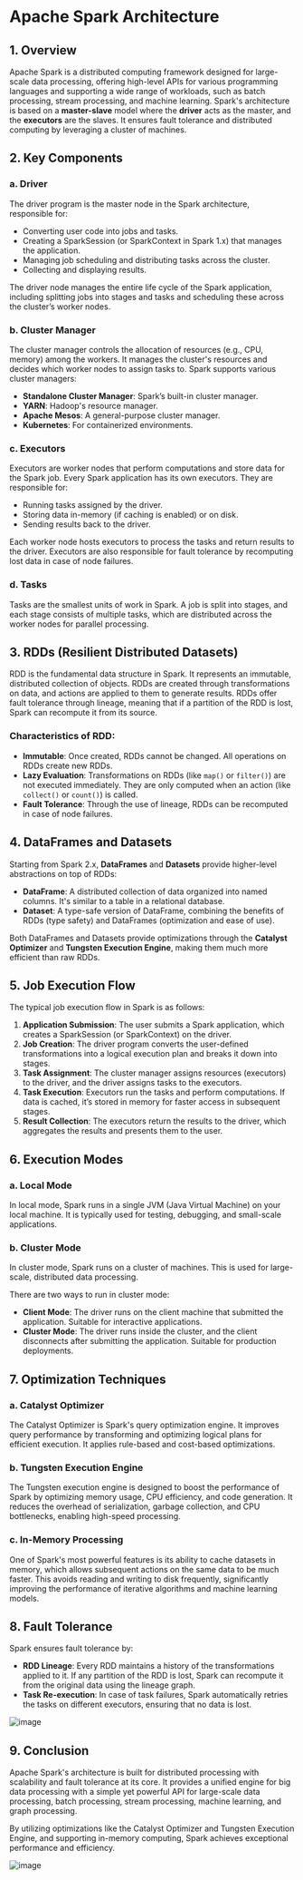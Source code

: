# Apache Spark Architecture

## 1. **Overview**

Apache Spark is a distributed computing framework designed for large-scale data processing, offering high-level APIs for various programming languages and supporting a wide range of workloads, such as batch processing, stream processing, and machine learning. Spark's architecture is based on a **master-slave** model where the **driver** acts as the master, and the **executors** are the slaves. It ensures fault tolerance and distributed computing by leveraging a cluster of machines.

## 2. **Key Components**

### a. **Driver**
The driver program is the master node in the Spark architecture, responsible for:
- Converting user code into jobs and tasks.
- Creating a SparkSession (or SparkContext in Spark 1.x) that manages the application.
- Managing job scheduling and distributing tasks across the cluster.
- Collecting and displaying results.

The driver node manages the entire life cycle of the Spark application, including splitting jobs into stages and tasks and scheduling these across the cluster’s worker nodes.

### b. **Cluster Manager**
The cluster manager controls the allocation of resources (e.g., CPU, memory) among the workers. It manages the cluster's resources and decides which worker nodes to assign tasks to. Spark supports various cluster managers:
- **Standalone Cluster Manager**: Spark’s built-in cluster manager.
- **YARN**: Hadoop's resource manager.
- **Apache Mesos**: A general-purpose cluster manager.
- **Kubernetes**: For containerized environments.

### c. **Executors**
Executors are worker nodes that perform computations and store data for the Spark job. Every Spark application has its own executors. They are responsible for:
- Running tasks assigned by the driver.
- Storing data in-memory (if caching is enabled) or on disk.
- Sending results back to the driver.

Each worker node hosts executors to process the tasks and return results to the driver. Executors are also responsible for fault tolerance by recomputing lost data in case of node failures.

### d. **Tasks**
Tasks are the smallest units of work in Spark. A job is split into stages, and each stage consists of multiple tasks, which are distributed across the worker nodes for parallel processing.

## 3. **RDDs (Resilient Distributed Datasets)**
RDD is the fundamental data structure in Spark. It represents an immutable, distributed collection of objects. RDDs are created through transformations on data, and actions are applied to them to generate results. RDDs offer fault tolerance through lineage, meaning that if a partition of the RDD is lost, Spark can recompute it from its source.

### Characteristics of RDD:
- **Immutable**: Once created, RDDs cannot be changed. All operations on RDDs create new RDDs.
- **Lazy Evaluation**: Transformations on RDDs (like `map()` or `filter()`) are not executed immediately. They are only computed when an action (like `collect()` or `count()`) is called.
- **Fault Tolerance**: Through the use of lineage, RDDs can be recomputed in case of node failures.

## 4. **DataFrames and Datasets**
Starting from Spark 2.x, **DataFrames** and **Datasets** provide higher-level abstractions on top of RDDs:
- **DataFrame**: A distributed collection of data organized into named columns. It's similar to a table in a relational database.
- **Dataset**: A type-safe version of DataFrame, combining the benefits of RDDs (type safety) and DataFrames (optimization and ease of use).

Both DataFrames and Datasets provide optimizations through the **Catalyst Optimizer** and **Tungsten Execution Engine**, making them much more efficient than raw RDDs.

## 5. **Job Execution Flow**

The typical job execution flow in Spark is as follows:
1. **Application Submission**: The user submits a Spark application, which creates a SparkSession (or SparkContext) on the driver.
2. **Job Creation**: The driver program converts the user-defined transformations into a logical execution plan and breaks it down into stages.
3. **Task Assignment**: The cluster manager assigns resources (executors) to the driver, and the driver assigns tasks to the executors.
4. **Task Execution**: Executors run the tasks and perform computations. If data is cached, it’s stored in memory for faster access in subsequent stages.
5. **Result Collection**: The executors return the results to the driver, which aggregates the results and presents them to the user.

## 6. **Execution Modes**

### a. **Local Mode**
In local mode, Spark runs in a single JVM (Java Virtual Machine) on your local machine. It is typically used for testing, debugging, and small-scale applications.

### b. **Cluster Mode**
In cluster mode, Spark runs on a cluster of machines. This is used for large-scale, distributed data processing.

There are two ways to run in cluster mode:
- **Client Mode**: The driver runs on the client machine that submitted the application. Suitable for interactive applications.
- **Cluster Mode**: The driver runs inside the cluster, and the client disconnects after submitting the application. Suitable for production deployments.

## 7. **Optimization Techniques**

### a. **Catalyst Optimizer**
The Catalyst Optimizer is Spark's query optimization engine. It improves query performance by transforming and optimizing logical plans for efficient execution. It applies rule-based and cost-based optimizations.

### b. **Tungsten Execution Engine**
The Tungsten execution engine is designed to boost the performance of Spark by optimizing memory usage, CPU efficiency, and code generation. It reduces the overhead of serialization, garbage collection, and CPU bottlenecks, enabling high-speed processing.

### c. **In-Memory Processing**
One of Spark's most powerful features is its ability to cache datasets in memory, which allows subsequent actions on the same data to be much faster. This avoids reading and writing to disk frequently, significantly improving the performance of iterative algorithms and machine learning models.

## 8. **Fault Tolerance**

Spark ensures fault tolerance by:
- **RDD Lineage**: Every RDD maintains a history of the transformations applied to it. If any partition of the RDD is lost, Spark can recompute it from the original data using the lineage graph.
- **Task Re-execution**: In case of task failures, Spark automatically retries the tasks on different executors, ensuring that no data is lost.

![image](https://github.com/user-attachments/assets/7a5d385c-879e-48a4-a9bb-4d700bda714d)


## 9. **Conclusion**

Apache Spark's architecture is built for distributed processing with scalability and fault tolerance at its core. It provides a unified engine for big data processing with a simple yet powerful API for large-scale data processing, batch processing, stream processing, machine learning, and graph processing.

By utilizing optimizations like the Catalyst Optimizer and Tungsten Execution Engine, and supporting in-memory computing, Spark achieves exceptional performance and efficiency.


![image](https://github.com/user-attachments/assets/6e2008c3-e0ae-4b96-a3fe-dd9fd64dfa58)


